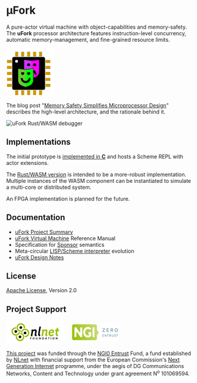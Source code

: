 # μFork

A pure-actor virtual machine with object-capabilities and memory-safety.
The **uFork** processor architecture features
instruction-level concurrency,
automatic memory-management,
and fine-grained resource limits.

![μFork logo](ufork-wasm/www/favicon-128.png)

The blog post
"[Memory Safety Simplifies Microprocessor Design](http://www.dalnefre.com/wp/2022/08/memory-safety-simplifies-microprocessor-design/)"
describes the high-level architecture,
and the rationale behind it.

![uFork Rust/WASM debugger](screenshot20230410.png)

## Implementations

The initial prototype is [implemented in **C**](c_src/README.md)
and hosts a Scheme REPL with actor extensions.

The [Rust/WASM version](ufork-wasm/README.md)
is intended to be a more-robust implementation.
Multiple instances of the WASM component
can be instantiated to simulate a multi-core
or distributed system.

An FPGA implementation is planned for the future.

## Documentation

  * [uFork Project Summary](summary.md)
  * [uFork Virtual Machine](ufork.md) Reference Manual
  * Specification for [Sponsor](sponsor.md) semantics
  * Meta-circular [LISP/Scheme interpreter](lisp.md) evolution
  * [uFork Design Notes](design.md)

## License

[Apache License](LICENSE), Version 2.0

## Project Support

<img src="NLnet_banner.png" alt="Logo NLnet: abstract logo of four people seen from above" width="128" height="48" style="padding: 1ex 1em; background: #FFF;" />
<img src="NGI0Entrust_tag.svg" alt="Logo NGI Zero: letterlogo shaped like a tag" width="128" height="48" style="padding: 1ex 1em; background: inherit;" />

[This project](https://nlnet.nl/project/uFork/)
was funded through the [NGI0 Entrust](https://nlnet.nl/entrust) Fund,
a fund established by [NLnet](https://nlnet.nl/) with financial support from
the European Commission's [Next Generation Internet](https://ngi.eu/) programme,
under the aegis of DG Communications Networks,
Content and Technology under grant agreement N<sup>o</sup> 101069594.
